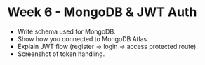 # Week 6 - MongoDB & JWT Auth
- Write schema used for MongoDB.
- Show how you connected to MongoDB Atlas.
- Explain JWT flow (register → login → access protected route).
- Screenshot of token handling.